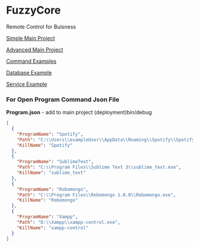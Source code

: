 # FuzzyCore
Remote Control for Buisness

[Simple Main Project](https://github.com/muhammedikinci/FuzzyCore/wiki/Main-Project-Simple)

[Advanced Main Project](https://github.com/muhammedikinci/FuzzyCore/wiki/Main-Project-Advanced)

[Command Examples](https://github.com/muhammedikinci/FuzzyCore/wiki/Command-Examples)

[Database Example](https://github.com/muhammedikinci/FuzzyCore/wiki/Database-Example)

[Service Example](https://github.com/muhammedikinci/FuzzyCore/wiki/Service-Examples)


<h3>For Open Program Command Json File</h3>

<b>Program.json</b> <span> - add to main project (deployment)bin/debug</span>
```json
﻿[
  {
    "ProgramName": "Spotify",
    "Path": "C:\\Users\\exampleUser\\AppData\\Roaming\\Spotify\\Spotify.exe",
    "KillName": "Spotify"
  },
  {
    "ProgramName": "SublimeText",
    "Path": "C:\\Program Files\\Sublime Text 3\\sublime_text.exe",
    "KillName": "sublime_text"
  },
  {
    "ProgramName": "Robomongo",
    "Path": "C:\\Program Files\\Robomongo 1.0.0\\Robomongo.exe",
    "KillName": "Robomongo"
  },
  {
    "ProgramName": "Xampp",
    "Path": "D:\\Xampp\\xampp-control.exe",
    "KillName": "xampp-control"
  }
]
```
